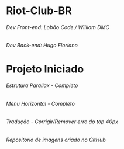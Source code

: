# Riot-Club-BR

###### Dev Front-end: Lobão Code / William DMC
###### Dev Back-end: Hugo Floriano

# Projeto Iniciado

###### Estrutura Parallax - Completo
###### Menu Horizontal - Completo
###### Tradução - Corrigir/Remover erro do top 40px
###### Repositorio de imagens criado no GitHub
